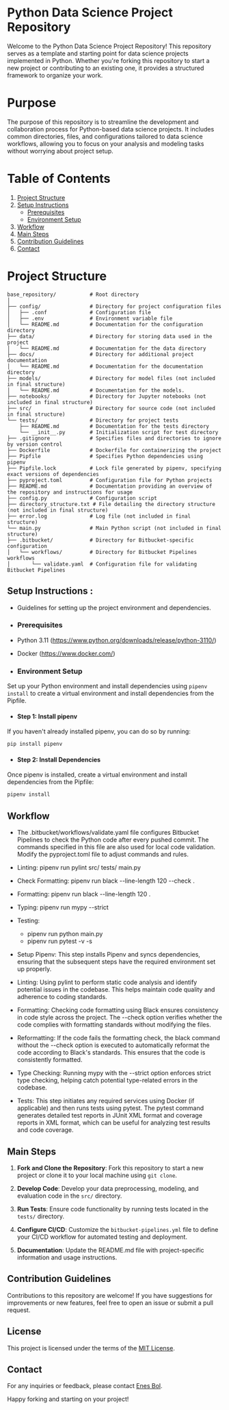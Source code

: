 # Python Data Science Project Repository
Welcome to the Python Data Science Project Repository! This repository serves as a template and starting point for data science projects implemented in Python. Whether you're forking this repository to start a new project or contributing to an existing one, it provides a structured framework to organize your work.

# Purpose
The purpose of this repository is to streamline the development and collaboration process for Python-based data science projects. It includes common directories, files, and configurations tailored to data science workflows, allowing you to focus on your analysis and modeling tasks without worrying about project setup.


# Table of Contents
1. [Project Structure](#project-structure)
2. [Setup Instructions](#setup-instructions)
   - [Prerequisites](#prerequisites)
   - [Environment Setup](#environment-setup)
3. [Workflow](#workflow)
4. [Main Steps](#main-steps)
5. [Contribution Guidelines](#contribution-guidelines)
6. [Contact](#contact)


# Project Structure

```
base_repository/           # Root directory
│
├── config/                # Directory for project configuration files
│   ├── .conf              # Configuration file
│   ├── .env               # Environment variable file
│   └── README.md          # Documentation for the configuration directory
├── data/                  # Directory for storing data used in the project
│   └── README.md          # Documentation for the data directory
├── docs/                  # Directory for additional project documentation
│   └── README.md          # Documentation for the documentation directory
├── models/                # Directory for model files (not included in final structure)
│   └── README.md          # Documentation for the models.
├── notebooks/             # Directory for Jupyter notebooks (not included in final structure)
├── src/                   # Directory for source code (not included in final structure)
└── tests/                 # Directory for project tests
    ├── README.md          # Documentation for the tests directory
    └── __init__.py        # Initialization script for test directory
├── .gitignore             # Specifies files and directories to ignore by version control
├── Dockerfile             # Dockerfile for containerizing the project
├── Pipfile                # Specifies Python dependencies using pipenv
├── Pipfile.lock           # Lock file generated by pipenv, specifying exact versions of dependencies
├── pyproject.toml         # Configuration file for Python projects
├── README.md              # Documentation providing an overview of the repository and instructions for usage
├── config.py              # Configuration script
├── directory_structure.txt # File detailing the directory structure (not included in final structure)
├── error.log              # Log file (not included in final structure)
└── main.py                # Main Python script (not included in final structure)
├── .bitbucket/            # Directory for Bitbucket-specific configuration
│   └── workflows/         # Directory for Bitbucket Pipelines workflows
│       └── validate.yaml  # Configuration file for validating Bitbucket Pipelines
```


## Setup Instructions : 
- Guidelines for setting up the project environment and dependencies.
  
- ### Prerequisites
- Python 3.11 (https://www.python.org/downloads/release/python-3110/)
- Docker (https://www.docker.com/)

- ### Environment Setup
Set up your Python environment and install dependencies using `pipenv install` to create a virtual environment and install dependencies from the Pipfile.

- #### Step 1: Install pipenv
If you haven't already installed pipenv, you can do so by running:
```sh
pip install pipenv
```

- #### Step 2: Install Dependencies
Once pipenv is installed, create a virtual environment and install dependencies from the Pipfile:
```sh
pipenv install
```


## Workflow

- The .bitbucket/workflows/validate.yaml file configures Bitbucket Pipelines to check the Python code after every pushed commit. The commands specified in this file are also used for local code validation. Modify the pyproject.toml file to adjust commands and rules.

- Linting: pipenv run pylint src/ tests/ main.py
- Check Formatting: pipenv run black --line-length 120 --check .
- Formatting: pipenv run black --line-length 120 .
- Typing: pipenv run mypy --strict
- Testing:
    - pipenv run python main.py
    - pipenv run pytest -v -s

- Setup Pipenv: This step installs Pipenv and syncs dependencies, ensuring that the subsequent steps have the required environment set up properly.

- Linting: Using pylint to perform static code analysis and identify potential issues in the codebase. This helps maintain code quality and adherence to coding standards.

- Formatting: Checking code formatting using Black ensures consistency in code style across the project. The --check option verifies whether the code complies with formatting standards without modifying the files.

- Reformatting: If the code fails the formatting check, the black command without the --check option is executed to automatically reformat the code according to Black's standards. This ensures that the code is consistently formatted.

- Type Checking: Running mypy with the --strict option enforces strict type checking, helping catch potential type-related errors in the codebase.

- Tests: This step initiates any required services using Docker (if applicable) and then runs tests using pytest. The pytest command generates detailed test reports in JUnit XML format and coverage reports in XML format, which can be useful for analyzing test results and code coverage.


## Main Steps
1. **Fork and Clone the Repository**: Fork this repository to start a new project or clone it to your local machine using `git clone`.

2. **Develop Code**: Develop your data preprocessing, modeling, and evaluation code in the `src/` directory.

3. **Run Tests**: Ensure code functionality by running tests located in the `tests/` directory.

4. **Configure CI/CD**: Customize the `bitbucket-pipelines.yml` file to define your CI/CD workflow for automated testing and deployment.

5. **Documentation**: Update the README.md file with project-specific information and usage instructions.

## Contribution Guidelines
Contributions to this repository are welcome! If you have suggestions for improvements or new features, feel free to open an issue or submit a pull request.

## License
This project is licensed under the terms of the [MIT License](LICENSE).

## Contact
For any inquiries or feedback, please contact [Enes Bol](enes2277@gmail.com).

Happy forking and starting on your project!
